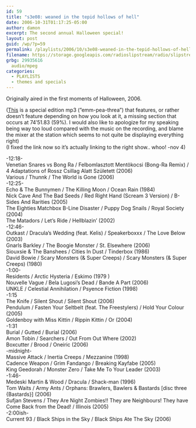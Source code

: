 ```yaml
---
id: 59
title: "s3e08: weaned in the tepid hollows of hell"
date: 2006-10-31T01:17:25-05:00
author: damon
excerpt: The second annual Halloween special!
layout: post
guid: /wp/?p=59
permalink: /playlists/2006/10/s3e08-weaned-in-the-tepid-hollows-of-hell/
filename: https://storage.googleapis.com/radioslipstream/radio/slipstream-s3e08.mp3
grbg: 29935616
  audio/mpeg
categories:
  - PLAYLISTS
  - themes and specials
---
```


Originally aired in the first moments of Halloween, 2006.

([This](https://storage.googleapis.com/radioslipstream/radio/slipstream-s3e08.mp3) is a special edition mp3 (”emm-pea-threa”) that features, or rather doesn’t feature depending on how you look at it, a missing section that occurs at 74′51.83 (59%). I would also like to apologize for my speaking being way too loud compared with the music on the recording, and blame the mixer at the station which seems to not quite be displaying everything right)  
(I fixed the link now so it’s actually linking to the right show.. whoo! -nov 4)

-12:18-  
Venetian Snares vs Bong Ra / Felbomlasztott Mentökocsi (Bong-Ra Remix) / 4 Adaptations of Rossz Csillag Alatt Született (2006)  
Various / Thunnk / The World is Gone (2006)  
-12:25-  
Echo & The Bunnymen / The Killing Moon / Ocean Rain (1984)  
Nick Cave And The Bad Seeds / Red Right Hand (Scream 3 Version) / B-Sides And Rarities (2005)  
The Eighties Matchbox B-Line Disaster / Puppy Dog Snails / Royal Society (2004)  
The Matadors / Let’s Ride / Hellblazin’ (2002)  
-12:46-  
Outkast / Dracula’s Wedding (feat. Kelis) / Speakerboxxx / The Love Below (2003)  
Gnarls Barkley / The Boogie Monster / St. Elsewhere (2006)  
Siouxsie & The Banshees / Cities In Dust / Tinderbox (1986)  
David Bowie / Scary Monsters (& Super Creeps) / Scary Monsters (& Super Creeps) (1980)  
-1:00-  
Residents / Arctic Hysteria / Eskimo (1979 )  
Nouvelle Vague / Bela Lugosi’s Dead / Bande A Part (2006)  
UNKLE / Celestial Annihilation / Psyence Fiction (1998)  
-1:15  
The Knife / Silent Shout / Silent Shout (2006)  
Pendulum / Fasten Your Seltbelt (feat. The Freestylers) / Hold Your Colour (2005)  
Goldenboy with Miss Kittin / Rippin Kittin / Or (2004)  
-1:31  
Burial / Gutted / Burial (2006)  
Amon Tobin / Searchers / Out From Out Where (2002)  
Boxcutter / Brood / Oneiric (2006)  
-midnight-  
Massive Attack / Inertia Creeps / Mezzanine (1998)  
Cadence Weapon / Grim Fandango / Breaking Kayfabe (2005)  
King Geedorah / Monster Zero / Take Me To Your Leader (2003)  
-1:46-  
Medeski Martin & Wood / Dracula / Shack-man (1996)  
Tom Waits / Army Ants / Orphans: Brawlers, Bawlers & Bastards \[disc three {Bastards}\] (2006)  
Sufjan Stevens / They Are Night Zombies!! They are Neighbours! They have Come Back from the Dead! / Illinois (2005)  
-2:00ish-  
Current 93 / Black Ships in the Sky / Black Ships Ate The Sky (2006)

